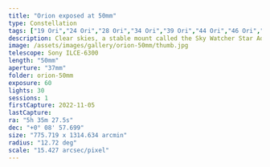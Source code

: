 ```yaml
---
title: "Orion exposed at 50mm"
type: Constellation
tags: ["19 Ori","24 Ori","28 Ori","34 Ori","39 Ori","44 Ori","46 Ori","50 Ori","53 Ori","58 Ori","Al Mankib","Algebar (β Ori)","Betelgeux (α Ori)","Flame Nebula","Great Orion Nebula","Heka (λ Ori)","IC434","M42","M43","Mairan's Nebula","NGC1976","NGC1982","NGC2024","NGC2112","Orion B","Orion Nebula","Part of the constellation Orion (Ori)","The star Alnilam (ε Ori)","The star Alnitak (ζ Ori)","The star Bellatrix (γ Ori)","The star Betelgeuse","The star Hatysa (ι Ori)","The star Meissa","The star Mintaka (δ Ori)","The star Rigel","The star Saif al Jabbar (η Ori)","The star Saiph (κ Ori)"]
description: Clear skies, a stable mount called the Sky Watcher Star Adventurer GTi, 30 1-minute exposures with a Sony Alpha 6300 camera, and the fast 50mm manual focus f/1.4 lens by Samyang all conspired to bring you this image.
image: /assets/images/gallery/orion-50mm/thumb.jpg
telescope: Sony ILCE-6300
length: "50mm"
aperture: "37mm"
folder: orion-50mm
exposure: 60
lights: 30
sessions: 1
firstCapture: 2022-11-05 
lastCapture:
ra: "5h 35m 27.5s"
dec: "+0° 08' 57.699"
size: "775.719 x 1314.634 arcmin"
radius: "12.72 deg"
scale: "15.427 arcsec/pixel"
---
```

